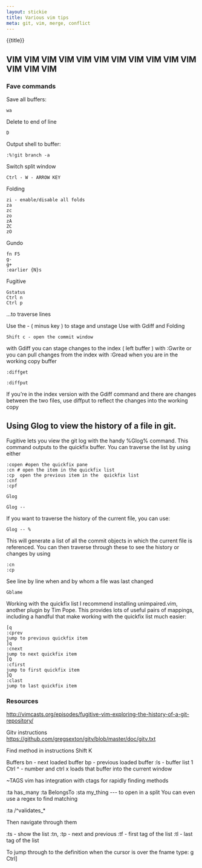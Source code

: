 ```yaml
---
layout: stickie
title: Various vim tips
meta: git, vim, merge, conflict
---
```


{{title}}
## VIM VIM VIM VIM VIM VIM VIM VIM VIM VIM VIM VIM VIM VIM

### Fave commands
Save all buffers:

    wa

Delete to end of line

    D

Output shell to buffer:

    :%!git branch -a

Switch split window

    Ctrl - W - ARROW KEY

Folding

    zi - enable/disable all folds
    za
    zc
    zo
    zA
    ZC
    zO

Gundo

    fn F5
    g-
    g+
    :earlier {N}s

Fugitive

    Gstatus
    Ctrl n
    Ctrl p

...to traverse lines

Use the - ( minus key ) to stage and unstage
Use with Gdiff and Folding

    Shift c - open the commit window

with Gdiff you can stage changes to the index ( left buffer ) with :Gwrite or you can pull changes from the index with :Gread when you are in the working copy buffer

    :diffget

    :diffput

If you're in the index version with the Gdiff command and there are changes between the two files, use diffput  to reflect the changes into the working copy

## Using Glog to view the history of a file in git.

Fugitive lets you view the git log with the handy %Glog% command. This command outputs to the quickfix buffer. You can traverse the list by using either

    :copen #open the quickfix pane
    :cn # open the item in the quickfix list
    :cp  open the previous item in the  quickfix list
    :cnf
    :cpf

    Glog

    Glog --

If you want to traverse the history of the current file, you can use:

    Glog -- %

This will generate a list of all the commit objects in which the current file is referenced. You can then traverse through these to see the history or changes by using

    :cn
    :cp

See line by line when and by whom a file was last changed

    Gblame

Working with the quickfix list
I recommend installing unimpaired.vim, another plugin by Tim Pope. This provides lots of useful pairs of mappings, including a handful that make working with the quickfix list much easier:

    [q
    :cprev
    jump to previous quickfix item
    ]q
    :cnext
    jump to next quickfix item
    [Q
    :cfirst
    jump to first quickfix item
    ]Q
    :clast
    jump to last quickfix item

### Resources

http://vimcasts.org/episodes/fugitive-vim-exploring-the-history-of-a-git-repository/

Gitv instructions
https://github.com/gregsexton/gitv/blob/master/doc/gitv.txt


Find method in instructions
Shift K


Buffers
bn - next loaded buffer
bp - previous loaded buffer
:ls  - buffer list
1 Ctrl ^ - number and ctrl x loads that buffer into the current window


~TAGS
vim has integration with ctags for rapidly finding methods

:ta has_many
:ta BelongsTo
:sta my_thing --- to open in a split
You can even use a regex to find matching

:ta /^validates_*

Then navigate through them

:ts - show the list
:tn, :tp - next and previous
:tf - first tag of the list
:tl - last tag of the list

To jump through to the definition when the cursor is over the fname type:
g Ctrl]

